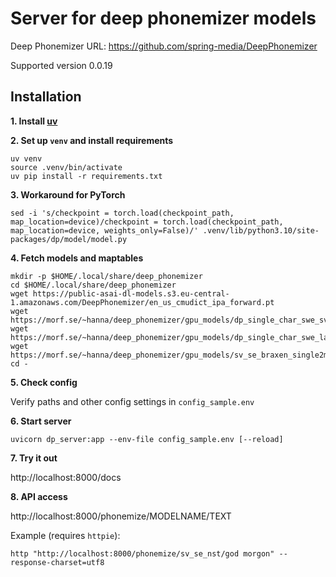 # Server for deep phonemizer models

Deep Phonemizer URL: https://github.com/spring-media/DeepPhonemizer

Supported version 0.0.19

## Installation

**1. Install [uv](https://docs.astral.sh/uv/getting-started/installation)**

**2. Set up `venv` and install requirements**

```
uv venv 
source .venv/bin/activate
uv pip install -r requirements.txt
```

**3. Workaround for PyTorch**

```
sed -i 's/checkpoint = torch.load(checkpoint_path, map_location=device)/checkpoint = torch.load(checkpoint_path, map_location=device, weights_only=False)/' .venv/lib/python3.10/site-packages/dp/model/model.py
```


**4. Fetch models and maptables**

```
mkdir -p $HOME/.local/share/deep_phonemizer
cd $HOME/.local/share/deep_phonemizer
wget https://public-asai-dl-models.s3.eu-central-1.amazonaws.com/DeepPhonemizer/en_us_cmudict_ipa_forward.pt
wget https://morf.se/~hanna/deep_phonemizer/gpu_models/dp_single_char_swe_sv.pt
wget https://morf.se/~hanna/deep_phonemizer/gpu_models/dp_single_char_swe_langs.pt
wget https://morf.se/~hanna/deep_phonemizer/gpu_models/sv_se_braxen_single2multi.txt
cd -
```

**5. Check config**

Verify paths and other config settings in `config_sample.env`

**6. Start server** 

`uvicorn dp_server:app --env-file config_sample.env [--reload]`



**7. Try it out** 

http://localhost:8000/docs


**8. API access** 

http://localhost:8000/phonemize/MODELNAME/TEXT

Example (requires `httpie`):
```
http "http://localhost:8000/phonemize/sv_se_nst/god morgon" --response-charset=utf8
```
